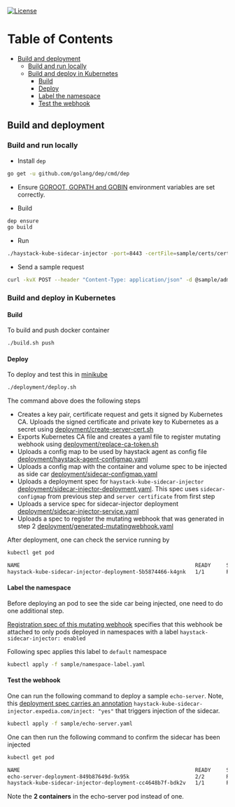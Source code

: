 [![License](https://img.shields.io/badge/license-Apache%20License%202.0-blue.svg)](https://github.com/ExpediaDotCom/haystack/blob/master/LICENSE)

Table of Contents
=================

* [Build and deployment](#build-and-deployment)
   * [Build and run locally](#build-and-run-locally)
   * [Build and deploy in Kubernetes](#build-and-deploy-in-kubernetes)
      * [Build](#build-1)
      * [Deploy](#deploy)
      * [Label the namespace](#label-the-namespace)
      * [Test the webhook](#test-the-webhook)

## Build and deployment

### Build and run locally

* Install `dep`

```bash
go get -u github.com/golang/dep/cmd/dep
```

* Ensure [GOROOT, GOPATH and GOBIN](https://www.programming-books.io/essential/go/d6da4b8481f94757bae43be1fdfa9e73-gopath-goroot-gobin) environment variables are set correctly.

* Build

```bash
dep ensure
go build
```

* Run

```bash
./haystack-kube-sidecar-injector -port=8443 -certFile=sample/certs/cert.pem  -keyFile=sample/certs/key.pem -sideCar=sample/sidecar.yaml -logtostderr
```

* Send a sample request

```bash
curl -kvX POST --header "Content-Type: application/json" -d @sample/admission-request.json https://localhost:8443/mutate ttps:/
```

### Build and deploy in Kubernetes

#### Build

To build and push docker container

```bash
./build.sh push
```

#### Deploy

To deploy and test this in [minikube](https://kubernetes.io/docs/tasks/tools/install-minikube/)

```bash
./deployment/deploy.sh
``` 

The command above does the following steps

* Creates a key pair, certificate request and gets it signed by Kubernetes CA. Uploads the signed certificate and private key to Kubernetes as a secret using [deployment/create-server-cert.sh](deployment/create-server-cert.sh)
* Exports Kubernetes CA file and creates a yaml file to register mutating webhook using [deployment/replace-ca-token.sh](deployment/replace-ca-token.sh)
* Uploads a config map to be used by haystack agent as config file [deployment/haystack-agent-configmap.yaml](deployment/haystack-agent-configmap.yaml)
* Uploads a config map with the container and volume spec to be injected as side car [deployment/sidecar-configmap.yaml](deployment/sidecar-configmap.yaml)
* Uploads a deployment spec for `haystack-kube-sidecar-injector` [deployment/sidecar-injector-deployment.yaml](deployment/sidecar-injector-deployment.yaml). This spec uses `sidecar-configmap` from previous step and `server certificate` from first step
* Uploads a service spec for sidecar-injector deployment [deployment/sidecar-injector-service.yaml](deployment/sidecar-injector-service.yaml)
* Uploads a spec to register the mutating webhook that was generated in step 2 [deployment/generated-mutatingwebhook.yaml](deployment/generated-mutatingwebhook.yaml)

After deployment, one can check the service running by

```bash
kubectl get pod

NAME                                                        READY     STATUS    RESTARTS   AGE
haystack-kube-sidecar-injector-deployment-5b5874466-k4gnk   1/1       Running   0          1m

```
#### Label the namespace

Before deploying an pod to see the side car being injected, one need to do one additional step.  

[Registration spec of this mutating webhook](deployment/mutatingwebhook-template.yaml#L22) specifies that this webhook be attached to only pods deployed in namespaces with a label `haystack-sidecar-injector: enabled`

Following spec applies this label to `default` namespace

```bash
kubectl apply -f sample/namespace-label.yaml
```

#### Test the webhook

One can run the following command to deploy a sample `echo-server`. Note, this [deployment spec carries an annotation](sample/echo-server.yaml#L12) `haystack-kube-sidecar-injector.expedia.com/inject: "yes"` that triggers injection of the sidecar.

```bash
kubectl apply -f sample/echo-server.yaml
```

One can then run the following command to confirm the sidecar has been injected

```bash
kubectl get pod

NAME                                                        READY     STATUS             RESTARTS   AGE
echo-server-deployment-849b87649d-9x95k                     2/2       Running            0          4m
haystack-kube-sidecar-injector-deployment-cc4648b7f-bdk2v   1/1       Running            0          6m
```

Note the **2 containers** in the echo-server pod instead of one. 


